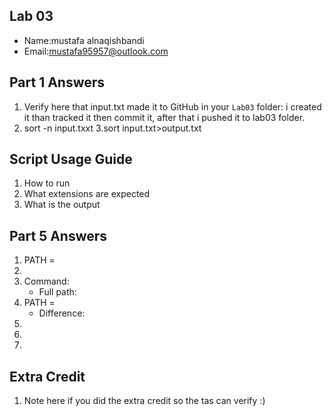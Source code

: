 ## Lab 03

- Name:mustafa alnaqishbandi
- Email:mustafa95957@outlook.com

## Part 1 Answers

1. Verify here that input.txt made it to GitHub in your `Lab03` folder:  i created it than tracked it then commit it, after that i  pushed it to lab03 folder.
2. sort -n input.txxt
3.sort input.txt>output.txt

## Script Usage Guide

1. How to run
2. What extensions are expected
3. What is the output

## Part 5 Answers

1. PATH =
2.
3. Command:
   - Full path:
4. PATH =
   - Difference:
5.
6.
7.

## Extra Credit

1. Note here if you did the extra credit so the tas can verify :)

